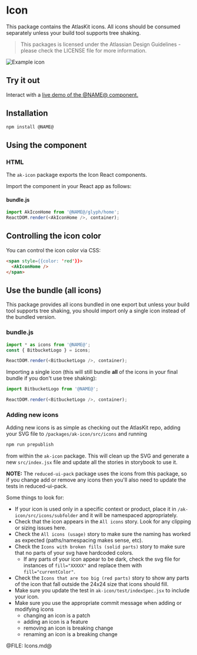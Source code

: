 # Icon
This package contains the AtlasKit icons. All icons should be consumed separately unless your build tool supports tree shaking.

> This packages is licensed under the Atlassian Design Guidelines - please check the LICENSE file for more information.

![Example icon](https://bytebucket.org/atlassian/atlaskit/raw/@BITBUCKET_COMMIT@/packages/ak-icon/docs/icon.png)

## Try it out

Interact with a [live demo of the @NAME@ component.](https://aui-cdn.atlassian.com/atlaskit/stories/@NAME@/@VERSION@/)

## Installation

```sh
npm install @NAME@
```

## Using the component

### HTML

The `ak-icon` package exports the Icon React components.

Import the component in your React app as follows:

#### bundle.js

```js
import AkIconHome from '@NAME@/glyph/home';
ReactDOM.render(<AkIconHome />, container);
```

## Controlling the icon color

You can control the icon color via CSS:

```html
<span style={{color: 'red'}}>
  <AkIconHome />
</span>
```

## Use the bundle (all icons)

This package provides all icons bundled in one export but unless your build tool supports tree shaking, you should import only a single icon instead of the bundled version.

### bundle.js

```js
import * as icons from '@NAME@';
const { BitbucketLogo } = icons;

ReactDOM.render(<BitbucketLogo />, container);
```

Importing a single icon (this will still bundle **all** of the icons in your final bundle if you don't use tree shaking):

```js
import BitbucketLogo from '@NAME@';

ReactDOM.render(<BitbucketLogo />, container);
```

### Adding new icons
Adding new icons is as simple as checking out the AtlasKit repo, adding your SVG file to `/packages/ak-icon/src/icons` and running

```sh
npm run prepublish
```

from within the `ak-icon` package. This will clean up the SVG and generate a new `src/index.jsx` file and update all the stories in storybook to use it.

**NOTE:** The `reduced-ui-pack` package uses the icons from this package, so if you change add or remove any icons then you'll also need to update the tests in reduced-ui-pack.

Some things to look for:
* If your icon is used only in a specific context or product, place it in `/ak-icon/src/icons/subfolder` and it will be namespaced appropriately.
* Check that the icon appears in the `All icons` story. Look for any clipping or sizing issues here.
* Check the `All icons (usage)` story to make sure the naming has worked as expected (paths/namespacing makes sense, etc).
* Check the `Icons with broken fills (solid parts)` story to make sure that no parts of your svg have hardcoded colors.
  * If any parts of your icon appear to be dark, check the svg file for instances of `fill="XXXXX"` and replace them with `fill="currentColor"`.
* Check the `Icons that are too big (red parts)` story to show any parts of the icon that fall outside the 24x24 size that icons should fill.
* Make sure you update the test in `ak-icon/test/indexSpec.jsx` to include your icon.
* Make sure you use the appropriate commit message when adding or modifying icons
  * changing an icon is a patch
  * adding an icon is a feature
  * removing an icon is breaking change
  * renaming an icon is a breaking change

@FILE: Icons.md@
